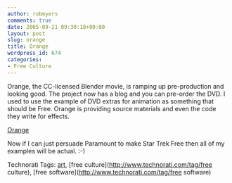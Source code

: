 ```yaml
---
author: robmyers
comments: true
date: 2005-09-21 09:30:18+00:00
layout: post
slug: orange
title: Orange
wordpress_id: 674
categories:
- Free Culture
---
```


  
Orange, the CC-licensed Blender movie, is ramping up pre-production and looking good. The project now has a blog and you can pre-order the DVD. I used to use the example of DVD extras for animation as something that should be Free. Orange is providing source materials and even the code they write for effects.  


  
[Orange](http://orange.blender.org/)  


  
Now if I can just persuade Paramount to make Star Trek Free then all of my examples will be actual. :-)  


  


Technorati Tags: [art](http://www.technorati.com/tag/art), [free culture](http://www.technorati.com/tag/free culture), [free software](http://www.technorati.com/tag/free software)

  



